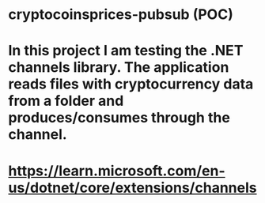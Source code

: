 # cryptocoinsprices-pubsub (POC)

# In this project I am testing the .NET channels library. The application reads files with cryptocurrency data from a folder and produces/consumes through the channel.

# https://learn.microsoft.com/en-us/dotnet/core/extensions/channels
